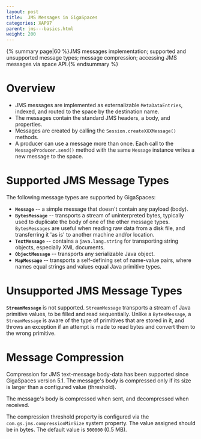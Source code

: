 ```yaml
---
layout: post
title:  JMS Messages in GigaSpaces
categories: XAP97
parent: jms---basics.html
weight: 200
---
```


{% summary page|60 %}JMS messages implementation; supported and unsupported message types; message compression; accessing JMS messages via space API.{% endsummary %}

# Overview

- JMS messages are implemented as externalizable `MetaDataEntries`, indexed, and routed to the space by the destination name.
- The messages contain the standard JMS headers, a body, and properties.
- Messages are created by calling the `Session.createXXXMessage()` methods.
- A producer can use a message more than once. Each call to the `MessageProducer.send()` method with the same `Message` instance writes a new message to the space.

# Supported JMS Message Types

The following message types are supported by GigaSpaces:

- **`Message`** -- a simple message that doesn't contain any payload (body).
- **`BytesMessage`** -- transports a stream of uninterpreted bytes, typically used to duplicate the body of one of the other message types. `BytesMessages` are useful when reading raw data from a disk file, and transferring it 'as is' to another machine and/or location.
- **`TextMessage`** -- contains a `java.lang.string` for transporting string objects, especially XML documents.
- **`ObjectMessage`** -- transports any serializable Java object.
- **`MapMessage`** -- transports a self-defining set of name-value pairs, where names equal strings and values equal Java primitive types.

# Unsupported JMS Message Types

**`StreamMessage`** is not supported. `StreamMessage` transports a stream of Java primitive values, to be filled and read sequentially. Unlike a `BytesMessage`, a `StreamMessage` is aware of the type of primitives that are stored in it, and throws an exception if an attempt is made to read bytes and convert them to the wrong primitive.

# Message Compression

Compression for JMS text-message body-data has been supported since GigaSpaces version 5.1. The message's body is compressed only if its size is larger than a configured value (threshold).

The message's body is compressed when sent, and decompressed when received.

The compression threshold property is configured via the `com.gs.jms.compressionMinSize` system property. The value assigned should be in bytes. The default value is `500000` (0.5 MB).
